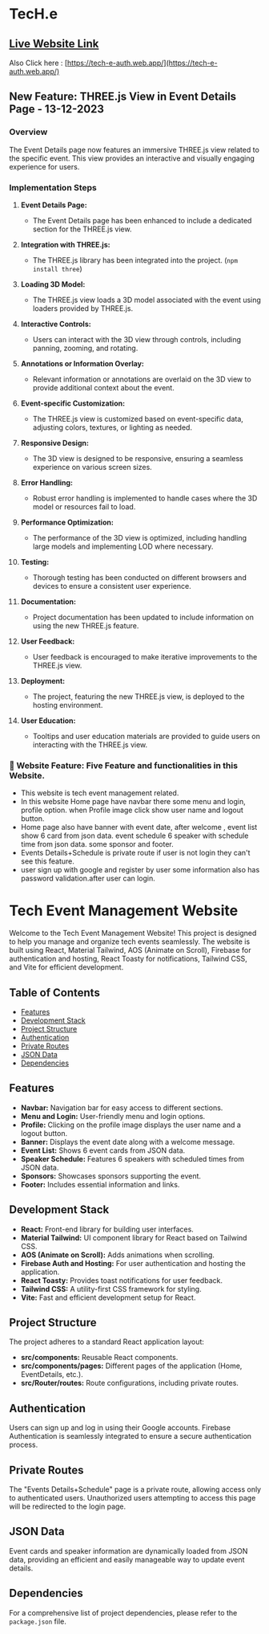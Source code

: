 # TecH.e

## [ Live Website Link](https://tech-e-auth.web.app/)

Also Click here : [https://tech-e-auth.web.app/](https://tech-e-auth.web.app/)

## New Feature: THREE.js View in Event Details Page - 13-12-2023

### Overview

The Event Details page now features an immersive THREE.js view related to the specific event. This view provides an interactive and visually engaging experience for users.

### Implementation Steps

1. **Event Details Page:**
   - The Event Details page has been enhanced to include a dedicated section for the THREE.js view.

2. **Integration with THREE.js:**
   - The THREE.js library has been integrated into the project. (`npm install three`)

3. **Loading 3D Model:**
   - The THREE.js view loads a 3D model associated with the event using loaders provided by THREE.js.

4. **Interactive Controls:**
   - Users can interact with the 3D view through controls, including panning, zooming, and rotating.

5. **Annotations or Information Overlay:**
   - Relevant information or annotations are overlaid on the 3D view to provide additional context about the event.

6. **Event-specific Customization:**
   - The THREE.js view is customized based on event-specific data, adjusting colors, textures, or lighting as needed.

7. **Responsive Design:**
   - The 3D view is designed to be responsive, ensuring a seamless experience on various screen sizes.

8. **Error Handling:**
   - Robust error handling is implemented to handle cases where the 3D model or resources fail to load.

9. **Performance Optimization:**
   - The performance of the 3D view is optimized, including handling large models and implementing LOD where necessary.

10. **Testing:**
    - Thorough testing has been conducted on different browsers and devices to ensure a consistent user experience.

11. **Documentation:**
    - Project documentation has been updated to include information on using the new THREE.js feature.

12. **User Feedback:**
    - User feedback is encouraged to make iterative improvements to the THREE.js view.

13. **Deployment:**
    - The project, featuring the new THREE.js view, is deployed to the hosting environment.

14. **User Education:**
    - Tooltips and user education materials are provided to guide users on interacting with the THREE.js view.


### 🧮 Website Feature: Five Feature and functionalities in this Website.

- This website is tech event management related.
- In this website Home page have navbar there some menu and login, profile option. when Profile image click show user name and logout button.
- Home page also have banner with event date, after welcome , event list show 6 card from json data. event schedule 6 speaker with schedule time from json data. some sponsor and footer.
- Events Details+Schedule is private route if user is not login they can't see this feature.
- user sign up with google and register by user some information also has password validation.after user can login.



# Tech Event Management Website

Welcome to the Tech Event Management Website! This project is designed to help you manage and organize tech events seamlessly. The website is built using React, Material Tailwind, AOS (Animate on Scroll), Firebase for authentication and hosting, React Toasty for notifications, Tailwind CSS, and Vite for efficient development.

## Table of Contents

- [Features](#features)
- [Development Stack](#development-stack)
- [Project Structure](#project-structure)
- [Authentication](#authentication)
- [Private Routes](#private-routes)
- [JSON Data](#json-data)
- [Dependencies](#dependencies)


## Features

- **Navbar:** Navigation bar for easy access to different sections.
- **Menu and Login:** User-friendly menu and login options.
- **Profile:** Clicking on the profile image displays the user name and a logout button.
- **Banner:** Displays the event date along with a welcome message.
- **Event List:** Shows 6 event cards from JSON data.
- **Speaker Schedule:** Features 6 speakers with scheduled times from JSON data.
- **Sponsors:** Showcases sponsors supporting the event.
- **Footer:** Includes essential information and links.

## Development Stack

- **React:** Front-end library for building user interfaces.
- **Material Tailwind:** UI component library for React based on Tailwind CSS.
- **AOS (Animate on Scroll):** Adds animations when scrolling.
- **Firebase Auth and Hosting:** For user authentication and hosting the application.
- **React Toasty:** Provides toast notifications for user feedback.
- **Tailwind CSS:** A utility-first CSS framework for styling.
- **Vite:** Fast and efficient development setup for React.


## Project Structure

The project adheres to a standard React application layout:

- **src/components:** Reusable React components.
- **src/components/pages:** Different pages of the application (Home, EventDetails, etc.).
- **src/Router/routes:** Route configurations, including private routes.

## Authentication

Users can sign up and log in using their Google accounts. Firebase Authentication is seamlessly integrated to ensure a secure authentication process.

## Private Routes

The "Events Details+Schedule" page is a private route, allowing access only to authenticated users. Unauthorized users attempting to access this page will be redirected to the login page.

## JSON Data

Event cards and speaker information are dynamically loaded from JSON data, providing an efficient and easily manageable way to update event details.

## Dependencies

For a comprehensive list of project dependencies, please refer to the `package.json` file.

